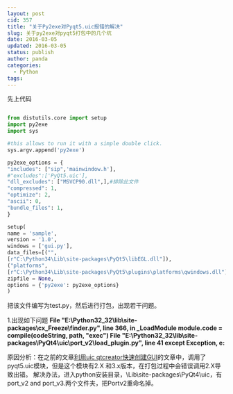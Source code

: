 ```yaml
---
layout: post
cid: 357
title: "关于Py2exe对Pyqt5.uic报错的解决"
slug: 关于py2exe对pyqt5打包中的几个坑
date: 2016-03-05
updated: 2016-03-05
status: publish
author: panda
categories: 
  - Python
tags: 
---
```



先上代码


<!--more-->


```python

from distutils.core import setup
import py2exe
import sys

#this allows to run it with a simple double click.
sys.argv.append('py2exe')

py2exe_options = {
"includes": ["sip",'mainwindow.h'],
#"excludes":['PyQt5.uic'],
"dll_excludes": ["MSVCP90.dll",],#排除此文件
"compressed": 1,
"optimize": 2,
"ascii": 0,
"bundle_files": 1,
}

setup(
name = 'sample',
version = '1.0',
windows = ['gui.py'],
data_files=[("",
[r"C:\Python34\Lib\site-packages\PyQt5\libEGL.dll"]),
("platforms",
[r"C:\Python34\Lib\site-packages\PyQt5\plugins\platforms\qwindows.dll"])],
zipfile = None,
options = {'py2exe': py2exe_options}
)
```

把该文件编写为test.py，然后进行打包，出现若干问题。

1.出现如下问题
<strong>  File "E:\Python32_32\lib\site-packages\cx_Freeze\finder.py", line 366, in _LoadModule
    module.code = compile(codeString, path, "exec")
  File "E:\Python32_32\lib\site-packages\PyQt4\uic\port_v2\load_plugin.py", line 41
    except Exception, e:</strong>

原因分析：在之前的文章<a href="https://www.cutinlove.com/2016/02/python/351.html">利用uic qtcreator快速创建GUI</a>的文章中，调用了pyqt5.uic模块，但是这个模块有2.X 和3.x版本，在打包过程中会错误调用2.X导致出错。
解决办法，进入python安装目录，\Lib\site-packages\PyQt4\uic，有port_v2 and port_v3.两个文件夹，把Portv2重命名掉。

